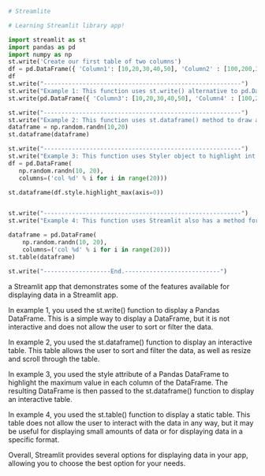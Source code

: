 ```python
# Streamlite

# Learning Streamlit library app!

import streamlit as st
import pandas as pd
import numpy as np
st.write('Create our first table of two columns')
df = pd.DataFrame({ 'Column1': [10,20,30,40,50], 'Column2' : [100,200,300,400,500]})
df
st.write("--------------------------------------------------------")
st.write("Example 1: This function uses st.write() alternative to pd.DataFrame")
st.write(pd.DataFrame({ 'Column3': [10,20,30,40,50], 'Column4' : [100,200,300,400,500]}))

st.write("--------------------------------------------------------")
st.write("Example 2: This function uses st.dataframe() method to draw an interactive table ")
dataframe = np.random.randn(10,20)
st.dataframe(dataframe)

st.write("--------------------------------------------------------")
st.write("Example 3: This function uses Styler object to highlight int some elements in the interactive table ")
df = pd.DataFrame(
   np.random.randn(10, 20),
   columns=('col %d' % i for i in range(20)))

st.dataframe(df.style.highlight_max(axis=0))


st.write("--------------------------------------------------------")
st.write("Example 4: This function uses Streamlit also has a method for static table generation: st.table().")

dataframe = pd.DataFrame(
    np.random.randn(10, 20),
    columns=('col %d' % i for i in range(20)))
st.table(dataframe)

st.write("-------------------End.---------------------------")
```

a Streamlit app that demonstrates some of the features available for displaying data in a Streamlit app.

In example 1, you used the st.write() function to display a Pandas DataFrame. This is a simple way to display a DataFrame, but it is not interactive and does not allow the user to sort or filter the data.

In example 2, you used the st.dataframe() function to display an interactive table. This table allows the user to sort and filter the data, as well as resize and scroll through the table.

In example 3, you used the style attribute of a Pandas DataFrame to highlight the maximum value in each column of the DataFrame. The resulting DataFrame is then passed to the st.dataframe() function to display an interactive table.

In example 4, you used the st.table() function to display a static table. This table does not allow the user to interact with the data in any way, but it may be useful for displaying small amounts of data or for displaying data in a specific format.

Overall, Streamlit provides several options for displaying data in your app, allowing you to choose the best option for your needs.
